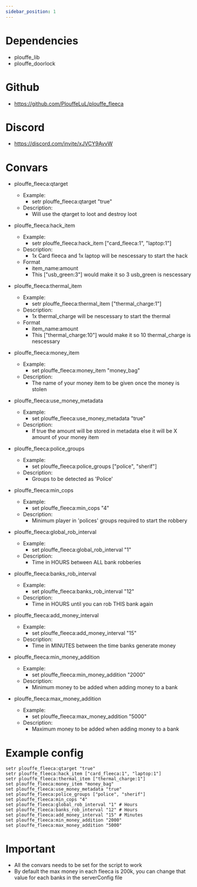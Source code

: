 ```yaml
---
sidebar_position: 1
---
```


# Dependencies
- plouffe_lib
- plouffe_doorlock

# Github
- https://github.com/PlouffeLuL/plouffe_fleeca

# Discord
- https://discord.com/invite/xJVCY9AvvW

# Convars
- plouffe_fleeca:qtarget
    - Example:
        - setr plouffe_fleeca:qtarget "true"
    - Description: 
        - Will use the qtarget to loot and destroy loot

- plouffe_fleeca:hack_item
    - Example:
        - setr plouffe_fleeca:hack_item ["card_fleeca:1", "laptop:1"]
    - Description: 
        - 1x Card fleeca and 1x laptop will be nescessary to start the hack
    - Format
        - item_name:amount 
        - This ["usb_green:3"] would make it so 3 usb_green is nescessary

- plouffe_fleeca:thermal_item
    - Example:
        - setr plouffe_fleeca:thermal_item ["thermal_charge:1"]
    - Description: 
        - 1x thermal_charge will be nescessary to start the thermal
    - Format
        - item_name:amount 
        - This ["thermal_charge:10"] would make it so 10 thermal_charge is nescessary

- plouffe_fleeca:money_item
    - Example:
        - set plouffe_fleeca:money_item "money_bag"
    - Description: 
        - The name of your money item to be given once the money is stolen

- plouffe_fleeca:use_money_metadata
    - Example:
        - set plouffe_fleeca:use_money_metadata "true"
    - Description: 
        - If true the amount will be stored in metadata else it will be X amount of your money item

- plouffe_fleeca:police_groups
    - Example:
        - set plouffe_fleeca:police_groups ["police", "sherif"]
    - Description: 
        - Groups to be detected as 'Police'

- plouffe_fleeca:min_cops
    - Example:
        - set plouffe_fleeca:min_cops "4"
    - Description: 
        - Minimum player in 'polices' groups required to start the robbery

- plouffe_fleeca:global_rob_interval
    - Example:
        - set plouffe_fleeca:global_rob_interval "1"
    - Description: 
        - Time in HOURS between ALL bank robberies

- plouffe_fleeca:banks_rob_interval
    - Example:
        - set plouffe_fleeca:banks_rob_interval "12"
    - Description: 
        - Time in HOURS until you can rob THIS bank again

- plouffe_fleeca:add_money_interval
    - Example:
        - set plouffe_fleeca:add_money_interval "15"
    - Description: 
        - Time in MINUTES between the time banks generate money

- plouffe_fleeca:min_money_addition
    - Example:
        - set plouffe_fleeca:min_money_addition "2000"
    - Description: 
        - Minimum money to be added when adding money to a bank

- plouffe_fleeca:max_money_addition
    - Example:
        - set plouffe_fleeca:max_money_addition "5000"
    - Description: 
        - Maximum money to be added when adding money to a bank


# Example config 

```
setr plouffe_fleeca:qtarget "true"
setr plouffe_fleeca:hack_item ["card_fleeca:1", "laptop:1"]
setr plouffe_fleeca:thermal_item ["thermal_charge:1"]
set plouffe_fleeca:money_item "money_bag"
set plouffe_fleeca:use_money_metadata "true"
set plouffe_fleeca:police_groups ["police", "sherif"]
set plouffe_fleeca:min_cops "4"
set plouffe_fleeca:global_rob_interval "1" # Hours
set plouffe_fleeca:banks_rob_interval "12" # Hours
set plouffe_fleeca:add_money_interval "15" # Minutes
set plouffe_fleeca:min_money_addition "2000"
set plouffe_fleeca:max_money_addition "5000"
```

# Important

- All the convars needs to be set for the script to work
- By default the max money in each fleeca is 200k, you can change that value for each banks in the serverConfig file